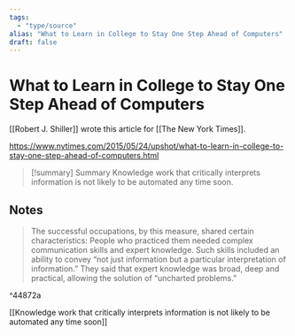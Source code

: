 ```yaml
---
tags:
  - "type/source"
alias: "What to Learn in College to Stay One Step Ahead of Computers"
draft: false
---
```

# What to Learn in College to Stay One Step Ahead of Computers
[[Robert J. Shiller]] wrote this article for [[The New York Times]].

https://www.nytimes.com/2015/05/24/upshot/what-to-learn-in-college-to-stay-one-step-ahead-of-computers.html

> [!summary] Summary
> Knowledge work that critically interprets information is not likely to be automated any time soon.

## Notes
> The successful occupations, by this measure, shared certain characteristics: People who practiced them needed complex communication skills and expert knowledge. Such skills included an ability to convey “not just information but a particular interpretation of information.” They said that expert knowledge was broad, deep and practical, allowing the solution of “uncharted problems.”

^44872a

[[Knowledge work that critically interprets information is not likely to be automated any time soon]]